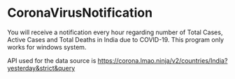# CoronaVirusNotification
You will receive a notification every hour regarding number of Total Cases, Active Cases and Total Deaths in India due to COVID-19. This program only works for windows system.

API used for the data source is https://corona.lmao.ninja/v2/countries/India?yesterday&strict&query
